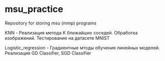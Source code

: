 # msu_practice
Repository for storing msu (mmp) programs

KNN - Реализация метода K ближайших соседей. Обработка изображений. Тестирование на датасете MNIST

Logistic_regression - Градиентные мтоды обучения линейных моделей. Реализация GD Classifier, SGD Classifier
